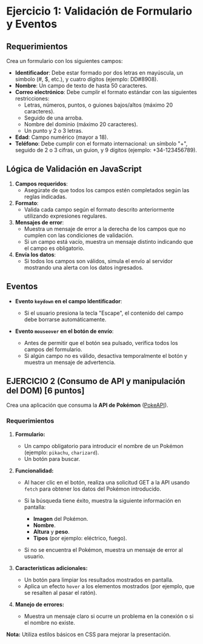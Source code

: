 # Ejercicio 1: Validación de Formulario y Eventos

## Requerimientos

Crea un formulario con los siguientes campos:

- **Identificador**: Debe estar formado por dos letras en mayúscula, un símbolo (#, $, etc.), y cuatro dígitos (ejemplo: DD#8908).
- **Nombre**: Un campo de texto de hasta 50 caracteres.
- **Correo electrónico**: Debe cumplir el formato estándar con las siguientes restricciones:
  - Letras, números, puntos, o guiones bajos/altos (máximo 20 caracteres).
  - Seguido de una arroba.
  - Nombre del dominio (máximo 20 caracteres).
  - Un punto y 2 o 3 letras.
- **Edad**: Campo numérico (mayor a 18).
- **Teléfono**: Debe cumplir con el formato internacional: un símbolo "+", seguido de 2 o 3 cifras, un guion, y 9 dígitos (ejemplo: +34-123456789).

## Lógica de Validación en JavaScript

1. **Campos requeridos**:
   - Asegúrate de que todos los campos estén completados según las reglas indicadas.
2. **Formato**:
   - Valida cada campo según el formato descrito anteriormente utilizando expresiones regulares.
3. **Mensajes de error**:
   - Muestra un mensaje de error a la derecha de los campos que no cumplen con las condiciones de validación.
   - Si un campo está vacío, muestra un mensaje distinto indicando que el campo es obligatorio.
4. **Envía los datos**:
   - Si todos los campos son válidos, simula el envío al servidor mostrando una alerta con los datos ingresados.

## Eventos

- **Evento `keydown` en el campo Identificador**:
   - Si el usuario presiona la tecla "Escape", el contenido del campo debe borrarse automáticamente.

- **Evento `mouseover` en el botón de envío**:
   - Antes de permitir que el botón sea pulsado, verifica todos los campos del formulario.
   - Si algún campo no es válido, desactiva temporalmente el botón y muestra un mensaje de advertencia.

## **EJERCICIO 2 (Consumo de API y manipulación del DOM) [6 puntos]**

Crea una aplicación que consuma la **API de Pokémon** ([PokeAPI](https://pokeapi.co/)).

### Requerimientos

1. **Formulario:**  
   - Un campo obligatorio para introducir el nombre de un Pokémon (ejemplo: `pikachu`, `charizard`).
   - Un botón para buscar.

2. **Funcionalidad:**  
   - Al hacer clic en el botón, realiza una solicitud GET a la API usando `fetch` para obtener los datos del Pokémon introducido.  
   - Si la búsqueda tiene éxito, muestra la siguiente información en pantalla:
     - **Imagen** del Pokémon.
     - **Nombre**.
     - **Altura** y **peso**.
     - **Tipos** (por ejemplo: eléctrico, fuego).  

   - Si no se encuentra el Pokémon, muestra un mensaje de error al usuario.

3. **Características adicionales:**  
   - Un botón para limpiar los resultados mostrados en pantalla.  
   - Aplica un efecto `hover` a los elementos mostrados (por ejemplo, que se resalten al pasar el ratón).

4. **Manejo de errores:**  
   - Muestra un mensaje claro si ocurre un problema en la conexión o si el nombre no existe.  

**Nota:** Utiliza estilos básicos en CSS para mejorar la presentación.
